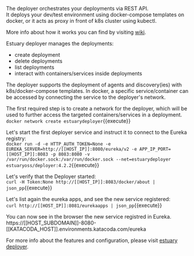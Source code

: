 The deployer orchestrates your deployments via REST API.  
It deploys your dev/test environment using docker-compose templates on docker, or it acts as proxy in front of k8s cluster using kubectl.

More info about how it works you can find by visiting [wiki](https://github.com/estuaryoss/estuary-deployer/wiki).

Estuary deployer manages the deployments:
 - create deployment
 - delete deployments
 - list deployments
 - interact with containers/services inside deployments

The deployer supports the deployment of agents and discovery(ies) with k8s/docker-compose templates.
In docker, a specific service/container can be accessed by connecting the service to the deployer's network.

The first required step is to create a network for the deployer, which will be used to further access the targeted containers/services in a deployment.  
`docker network create estuarydeployer`{{execute}}

Let's start the first deployer service and instruct it to connect to the Eureka registry:  
`docker run -d -e HTTP_AUTH_TOKEN=None -e EUREKA_SERVER=http://[[HOST_IP]]:8080/eureka/v2 -e APP_IP_PORT=[[HOST_IP]]:8083 -p 8083:8080 -v /var/run/docker.sock:/var/run/docker.sock --net=estuarydeployer estuaryoss/deployer:4.2.2`{{execute}}

Let's verify that the Deployer started:  
`curl -H Token:None http://[[HOST_IP]]:8083/docker/about | json_pp`{{execute}} 

Let's list again the eureka apps, and see the new service registered:  
`curl http://[[HOST_IP]]:8081/eurekaapps | json_pp`{{execute}}

You can now see in the browser the new service registred in Eureka.   
https://[[HOST_SUBDOMAIN]]-8080-[[KATACODA_HOST]].environments.katacoda.com/eureka

For more info about the features and configuration, please visit [estuary deployer](https://github.com/estuaryoss/estuary-deployer).
